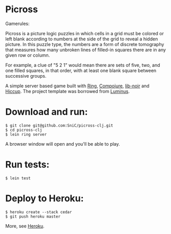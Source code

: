 Picross
=========


Gamerules:

Picross is a picture logic puzzles in which cells in a grid must be colored or left blank according to numbers at the side of the grid to reveal a hidden picture. 
In this puzzle type, the numbers are a form of discrete tomography that measures how many unbroken lines of filled-in squares there are in any given row or column. 

For example, a clue of "5 2 1" would mean there are sets of five, two, and one filled squares, in that order, with at least one blank square between successive groups.











A simple server based game built with
[Ring](https://github.com/ring-clojure),
[Compojure](https://github.com/weavejester/compojure),
[lib-noir](https://github.com/noir-clojure/lib-noir) and
[Hiccup](https://github.com/weavejester/hiccup). The project template
was borrowed from [Luminus](http://www.luminusweb.net/). 

# Download and run: 

    $ git clone git@github.com:SniC/picross-clj.git
    $ cd picross-clj
    $ lein ring server
    
A browser window will open and you'll be able to play.

# Run tests:    

    $ lein test

# Deploy to Heroku:

    $ heroku create --stack cedar
    $ git push heroku master    

More, see [Heroku](https://blog.heroku.com/archives/2011/7/5/clojure_on_heroku).
